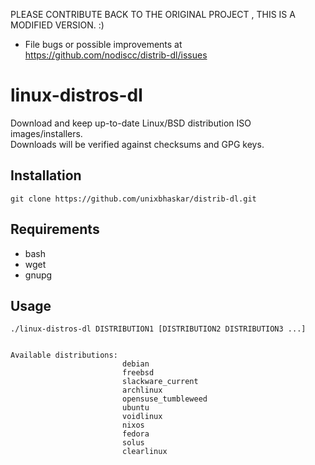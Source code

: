 PLEASE CONTRIBUTE BACK TO THE ORIGINAL PROJECT , THIS IS A MODIFIED VERSION. :)

 * File bugs or possible improvements at https://github.com/nodiscc/distrib-dl/issues

# linux-distros-dl

Download and keep up-to-date Linux/BSD distribution ISO images/installers.  
Downloads will be verified against checksums and GPG keys.  

## Installation

`git clone https://github.com/unixbhaskar/distrib-dl.git`

## Requirements

 * bash
 * wget
 * gnupg

## Usage

```
./linux-distros-dl DISTRIBUTION1 [DISTRIBUTION2 DISTRIBUTION3 ...]


Available distributions: 
                         debian
                         freebsd
                         slackware_current
                         archlinux
                         opensuse_tumbleweed
                         ubuntu
                         voidlinux
                         nixos
                         fedora
                         solus
                         clearlinux